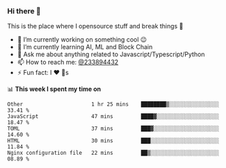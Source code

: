 ### Hi there 👋

<!--
**a233894432/a233894432** is a ✨ _special_ ✨ repository because its `README.md` (this file) appears on your GitHub profile.

Here are some ideas to get you started:

- 🔭 I’m currently working on ...
- 🌱 I’m currently learning ...
- 👯 I’m looking to collaborate on ...
- 🤔 I’m looking for help with ...
- 💬 Ask me about ...
- 📫 How to reach me: ...
- 😄 Pronouns: ...
- ⚡ Fun fact: ...
-->
 
 
This is the place where I opensource stuff and break things :rofl:

- 🔭 I’m currently working on something cool :wink:
- 🌱 I’m currently learning AI, ML and Block Chain
- 💬 Ask me about anything related to Javascript/Typescript/Python
- 📫 How to reach me: [@233894432](https://twitter.com/233894432)
- ⚡ Fun fact: I :heart: :dog:s

📊 **This week I spent my time on**
<!--START_SECTION:waka-->
```text
Other                      1 hr 25 mins    ████████▒░░░░░░░░░░░░░░░░   33.41 % 
JavaScript                 47 mins         ████▓░░░░░░░░░░░░░░░░░░░░   18.47 % 
TOML                       37 mins         ███▓░░░░░░░░░░░░░░░░░░░░░   14.60 % 
HTML                       30 mins         ███░░░░░░░░░░░░░░░░░░░░░░   11.84 % 
Nginx configuration file   22 mins         ██▒░░░░░░░░░░░░░░░░░░░░░░   08.89 % 
```
<!--END_SECTION:waka-->
